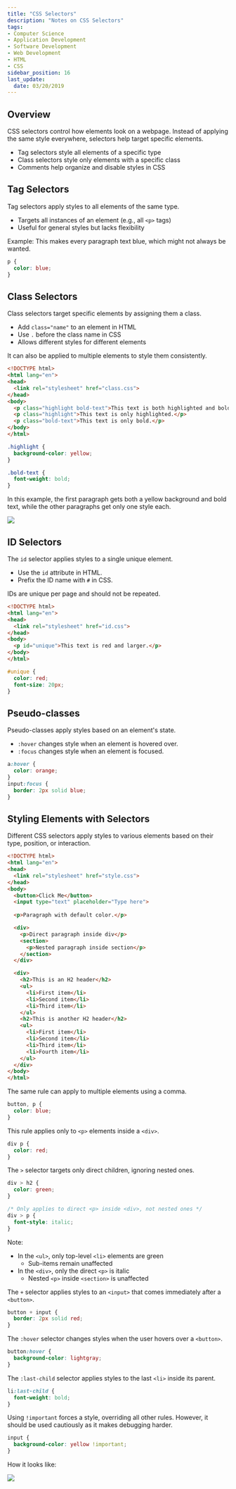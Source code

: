 ```yaml
---
title: "CSS Selectors"
description: "Notes on CSS Selectors"
tags: 
- Computer Science
- Application Development
- Software Development
- Web Development
- HTML
- CSS
sidebar_position: 16
last_update:
  date: 03/20/2019
---
```



## Overview

CSS selectors control how elements look on a webpage. Instead of applying the same style everywhere, selectors help target specific elements.  

- Tag selectors style all elements of a specific type  
- Class selectors style only elements with a specific class  
- Comments help organize and disable styles in CSS  

## Tag Selectors  

Tag selectors apply styles to all elements of the same type.  

- Targets all instances of an element (e.g., all `<p>` tags)  
- Useful for general styles but lacks flexibility  

Example: This makes every paragraph text blue, which might not always be wanted.  

```css
p {
  color: blue;
}
```

## Class Selectors  

Class selectors target specific elements by assigning them a class.  

- Add `class="name"` to an element in HTML  
- Use `.` before the class name in CSS  
- Allows different styles for different elements  

It can also be applied to multiple elements to style them consistently. 

```html title="index.html"
<!DOCTYPE html>
<html lang="en">
<head>
  <link rel="stylesheet" href="class.css">
</head>
<body>
  <p class="highlight bold-text">This text is both highlighted and bold.</p>
  <p class="highlight">This text is only highlighted.</p>
  <p class="bold-text">This text is only bold.</p>
</body>
</html>
```

```css title="class.css"
.highlight {
  background-color: yellow;
}

.bold-text {
  font-weight: bold;
}
```

In this example, the first paragraph gets both a yellow background and bold text, while the other paragraphs get only one style each.

<div class="img-center"> 

![](/img/docs/Screenshot-2025-03-30-232604.png)

</div>


## ID Selectors  

The `id` selector applies styles to a single unique element.

- Use the `id` attribute in HTML.
- Prefix the ID name with `#` in CSS.

IDs are unique per page and should not be repeated.

```html title="index.html"
<!DOCTYPE html>
<html lang="en">
<head>
  <link rel="stylesheet" href="id.css">
</head>
<body>
  <p id="unique">This text is red and larger.</p>
</body>
</html>
```

```css title="id.css"
#unique { 
  color: red; 
  font-size: 20px; 
}
```


## Pseudo-classes

Pseudo-classes apply styles based on an element's state.

- `:hover` changes style when an element is hovered over.
- `:focus` changes style when an element is focused.

```css
a:hover {
  color: orange;
}
input:focus {
  border: 2px solid blue;
}
```


## Styling Elements with Selectors

Different CSS selectors apply styles to various elements based on their type, position, or interaction.

```html title="index.html"
<!DOCTYPE html>
<html lang="en">
<head>
  <link rel="stylesheet" href="style.css">
</head>
<body>
  <button>Click Me</button>
  <input type="text" placeholder="Type here">
  
  <p>Paragraph with default color.</p>

  <div>
    <p>Direct paragraph inside div</p>
    <section>
      <p>Nested paragraph inside section</p>
    </section>
  </div>

  <div>
    <h2>This is an H2 header</h2>
    <ul>
      <li>First item</li>
      <li>Second item</li>
      <li>Third item</li>
    </ul>
    <h2>This is another H2 header</h2>
    <ul>
      <li>First item</li>
      <li>Second item</li>
      <li>Third item</li>
      <li>Fourth item</li>
    </ul>
  </div>
</body>
</html>
```


The same rule can apply to multiple elements using a comma.  

```css
button, p {
  color: blue;
}
```

This rule applies only to `<p>` elements inside a `<div>`.  

```css
div p {
  color: red;
}
```

The `>` selector targets only direct children, ignoring nested ones.  

```css
div > h2 {
  color: green;
}

/* Only applies to direct <p> inside <div>, not nested ones */
div > p {
  font-style: italic;
} 
```

Note: 

- In the `<ul>`, only top-level `<li>` elements are green  
  - Sub-items remain unaffected  
- In the `<div>`, only the direct `<p>` is italic  
  - Nested `<p>` inside `<section>` is unaffected  

The `+` selector applies styles to an `<input>` that comes immediately after a `<button>`.  

```css
button + input {
  border: 2px solid red;
}
```

The `:hover` selector changes styles when the user hovers over a `<button>`.  

```css
button:hover {
  background-color: lightgray;
}
```

The `:last-child` selector applies styles to the last `<li>` inside its parent.  

```css
li:last-child {
  font-weight: bold;
}
```

Using `!important` forces a style, overriding all other rules. However, it should be used cautiously as it makes debugging harder.  

```css
input {
  background-color: yellow !important;
}
```  

How it looks like:

<div class="img-center"> 

![](/img/docs/Screenshot-2025-03-30-225703.png)

</div>
